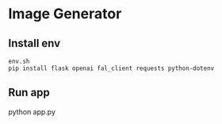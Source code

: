 # Image Generator

## Install env
```
env.sh
pip install flask openai fal_client requests python-dotenv
```

## Run app
python app.py
